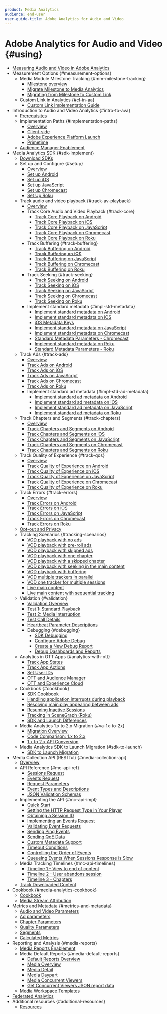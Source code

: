 ```yaml
---
product: Media Analytics
audience: end-user
user-guide-title: Adobe Analytics for Audio and Video
---
```


# Adobe Analytics for Audio and Video {#using}

+ [Measuring Audio and Video in Adobe Analytics](media-overview.md) 
+ Measurement Options {#measurement-options}
    + Media Module Milestone Tracking {#mm-milestone-tracking}
        + [Milestone overview](measurement-options/mm-milestone-tracking/milestone-overview.md)
        + [Migrate Milestone to Media Analytics](measurement-options/mm-milestone-tracking/migrate-ms-to-va.md)
        + [Migrating from Milestone to Custom Link](measurement-options/mm-milestone-tracking/migrate-ms-to-cl.md)
    + Custom Link in Analytics {#cl-in-aa}
        + [Custom Link Implementation Guide](measurement-options/cl-in-aa/cl-impl-guide.md)
+ Introduction to Audio and Video Analytics {#intro-to-ava}  
    + [Prerequisites](intro-to-ava/prereqs.md) 
    + Implementation Paths {#implementation-paths} 
        + [Overview](intro-to-ava/implementation-paths/implementation-paths.md)
        + [Client-side](intro-to-ava/implementation-paths/client-side-path.md)
        + [Adobe Experience Platform Launch](intro-to-ava/implementation-paths/launch-path.md)
        + [Primetime](intro-to-ava/implementation-paths/primetime-path.md)
    + [Audience Manager Enablement](intro-to-ava/am-enablement.md)
+ Media Analytics SDK {#sdk-implement}
    + [Download SDKs](sdk-implement/download-sdks.md) 
    + Set up and Configure {#setup}
        + [Overview](sdk-implement/setup/setup-overview.md)
        + [Set up Android](sdk-implement/setup/set-up-android.md)
        + [Set up iOS](sdk-implement/setup/set-up-ios.md)
        + [Set up JavaScript](sdk-implement/setup/set-up-js.md)
        + [Set up Chromecast](sdk-implement/setup/set-up-chromecast.md)
        + [Set Up Roku](sdk-implement/setup/set-up-roku.md)
    + Track audio and video playback {#track-av-playback}
        + [Overview](sdk-implement/track-av-playback/track-core-overview.md)
        + Track Core Audio and Video Playback {#track-core}
            + [Track Core Playback on Android](sdk-implement/track-av-playback/track-core/track-core-android.md)
            + [Track Core Playback on iOS](sdk-implement/track-av-playback/track-core/track-core-ios.md)
            + [Track Core Playback on JavaScript](sdk-implement/track-av-playback/track-core/track-core-js.md)
            + [Track Core Playback on Chromecast](sdk-implement/track-av-playback/track-core/track-core-chromecast.md)
            + [Track Core Playback on Roku](sdk-implement/track-av-playback/track-core/track-core-roku.md)
        + Track Buffering {#track-buffering}
            + [Track Buffering on Android](sdk-implement/track-av-playback/track-buffering/track-buffering-android.md)
            + [Track Buffering on iOS](sdk-implement/track-av-playback/track-buffering/track-buffering-ios.md)
            + [Track Buffering on JavaScript](sdk-implement/track-av-playback/track-buffering/track-buffering-js.md)
            + [Track Buffering on Chromecast](sdk-implement/track-av-playback/track-buffering/track-buffering-chromecast.md)
            + [Track Buffering on Roku](sdk-implement/track-av-playback/track-buffering/track-buffering-roku.md)
        + Track Seeking {#track-seeking}
            + [Track Seeking on Android](sdk-implement/track-av-playback/track-seeking/track-seeking-android.md)
            + [Track Seeking on iOS](sdk-implement/track-av-playback/track-seeking/track-seeking-ios.md)
            + [Track Seeking on JavaScript](sdk-implement/track-av-playback/track-seeking/track-seeking-js.md)
            + [Track Seeking on Chromecast](sdk-implement/track-av-playback/track-seeking/track-seeking-chromecast.md)
            + [Track Seeking on Roku](sdk-implement/track-av-playback/track-seeking/track-seeking-roku.md)
        + Implement standard metadata {#impl-std-metadata}
            + [Implement standard metadata on Android](sdk-implement/track-av-playback/impl-std-metadata/impl-std-metadata-android.md)
            + [Implement standard metadata on iOS](sdk-implement/track-av-playback/impl-std-metadata/impl-std-metadata-ios.md)
            + [iOS Metadata Keys](sdk-implement/track-av-playback/impl-std-metadata/ios-metadata-keys.md)
            + [Implement standard metadata on JavaScript](sdk-implement/track-av-playback/impl-std-metadata/impl-std-metadata-js.md)
            + [Implement standard metadata on Chromecast](sdk-implement/track-av-playback/impl-std-metadata/impl-std-metadata-chromecast.md)
            + [Standard Metadata Parameters - Chromecast](sdk-implement/track-av-playback/impl-std-metadata/chromecast-metadata.md) 
            + [Implement standard metadata on Roku](sdk-implement/track-av-playback/impl-std-metadata/impl-std-metadata-roku.md)
            + [Standard Metadata Parameters - Roku](sdk-implement/track-av-playback/impl-std-metadata/roku-metadata.md) 
    + Track Ads {#track-ads}
        + [Overview](sdk-implement/track-ads/track-ads-overview.md)
        + [Track Ads on Android](sdk-implement/track-ads/track-ads-android.md)
        + [Track Ads on iOS](sdk-implement/track-ads/track-ads-ios.md)
        + [Track Ads on JavaScript](sdk-implement/track-ads/track-ads-js.md)
        + [Track Ads on Chromecast](sdk-implement/track-ads/track-ads-chromecast.md)
        + [Track Ads on Roku](sdk-implement/track-ads/track-ads-roku.md)
        + Implement standard ad metadata {#impl-std-ad-metadata}
            + [Implement standard ad metadata on Android](sdk-implement/track-ads/impl-std-ad-metadata/impl-std-ad-metadata-android.md)
            + [Implement standard ad metadata on iOS](sdk-implement/track-ads/impl-std-ad-metadata/impl-std-ad-metadata-ios.md)
            + [Implement standard ad metadata on JavaScript](sdk-implement/track-ads/impl-std-ad-metadata/impl-std-ad-metadata-js.md)
            + [Implement standard ad metadata on Roku](sdk-implement/track-ads/impl-std-ad-metadata/impl-std-ad-metadata-roku.md)
    + Track Chapters and Segments {#track-chapters}
        + [Overview](sdk-implement/track-chapters/track-chapters-overview.md)
        + [Track Chapters and Segments on Android](sdk-implement/track-chapters/track-chapters-android.md)
        + [Track Chapters and Segments on iOS](sdk-implement/track-chapters/track-chapters-ios.md)
        + [Track Chapters and Segments on JavaScript](sdk-implement/track-chapters/track-chapters-js.md)
        + [Track Chapters and Segments on Chromecast](sdk-implement/track-chapters/track-chapters-chromecast.md)
        + [Track Chapters and Segments on Roku](sdk-implement/track-chapters/track-chapters-roku.md)
    + Track Quality of Experience {#track-qos}
        + [Overview](sdk-implement/track-qos/track-qos-overview.md)
        + [Track Quality of Experience on Android](sdk-implement/track-qos/track-qos-android.md)
        + [Track Quality of Experience on iOS](sdk-implement/track-qos/track-qos-ios.md)
        + [Track Quality of Experience on JavaScript](sdk-implement/track-qos/track-qos-js.md)
        + [Track Quality of Experience on Chromecast](sdk-implement/track-qos/track-qos-chromecast.md)
        + [Track Quality of Experience on Roku](sdk-implement/track-qos/track-qos-roku.md)
    + Track Errors {#track-errors}
        + [Overview](sdk-implement/track-errors/track-errors-overview.md)
        + [Track Errors on Android](sdk-implement/track-errors/track-errors-android.md)
        + [Track Errors on iOS](sdk-implement/track-errors/track-errors-ios.md)
        + [Track Errors on JavaScript](sdk-implement/track-errors/track-errors-js.md)
        + [Track Errors on Chromecast](sdk-implement/track-errors/track-errors-chromecast.md)
        + [Track Errors on Roku](sdk-implement/track-errors/track-errors-roku.md)
    + [Opt-out and Privacy](sdk-implement/opt-out-privacy.md)
    + Tracking Scenarios {#tracking-scenarios} 
        + [VOD playback with no ads](sdk-implement/tracking-scenarios/vod-no-intrs-details.md) 
        + [VOD playback with pre-roll ads](sdk-implement/tracking-scenarios/vod-preroll-ads.md) 
        + [VOD playback with skipped ads](sdk-implement/tracking-scenarios/vod-skipped-ads.md) 
        + [VOD playback with one chapter](sdk-implement/tracking-scenarios/vod-one-chapter.md) 
        + [VOD playback with a skipped chapter](sdk-implement/tracking-scenarios/vod-skipped-chapter.md) 
        + [VOD playback with seeking in the main content](sdk-implement/tracking-scenarios/vod-seeking.md) 
        + [VOD playback with buffering](sdk-implement/tracking-scenarios/vod-buffering.md) 
        + [VOD multiple trackers in parallel](sdk-implement/tracking-scenarios/vod-multi-trackers.md) 
        + [VOD one tracker for multiple sessions](sdk-implement/tracking-scenarios/vod-multi-track-one-session.md) 
        + [Live main content](sdk-implement/tracking-scenarios/live-main-content.md) 
        + [Live main content with sequential tracking](sdk-implement/tracking-scenarios/live-sequential.md) 
    + Validation {#validation}
        + [Validation Overview](sdk-implement/validation/validation-overview.md)
        + [Test 1: Standard Playback](sdk-implement/validation/test1-standard-playback.md) 
        + [Test 2: Media Interruption](sdk-implement/validation/test2-media-interrupt.md) 
        + [Test Call Details](sdk-implement/validation/test-call-details.md)
        + [Heartbeat Parameter Descriptions](sdk-implement/validation/heartbeat-params.md)
        + Debugging {#debugging} 
            + [SDK Debugging](sdk-implement/validation/debugging/sdk-debugging.md)
            + [Configure Adobe Debug](sdk-implement/validation/debugging/config-adobe-debug.md) 
            + [Create a New Debug Report](sdk-implement/validation/debugging/create-new-debug-report.md) 
            + [Debug Dashboards and Reports](sdk-implement/validation/debugging/debug-dash-repts.md) 
    + Analytics in OTT Apps {#analytics-with-ott}
        + [Track App States](sdk-implement/analytics-with-ott/track-app-states.md)
        + [Track App Actions](sdk-implement/analytics-with-ott/track-app-actions.md)
        + [Set User IDs](sdk-implement/analytics-with-ott/set-user-ids.md)
        + [OTT and Audience Manager](sdk-implement/analytics-with-ott/ott-am.md)
        + [OTT and Experience Cloud](sdk-implement/analytics-with-ott/ott-experience-cloud.md)
    + Cookbook {#cookbook}
        + [SDK Cookbook](sdk-implement/cookbook/sdk-cookbook-overview.md)
        + [Handling application interrupts during playback](sdk-implement/cookbook/app-interrupts.md)
        + [Resolving main:play appearing between ads](sdk-implement/cookbook/fix-ad-play-ad.md)
        + [Resuming Inactive Sessions](sdk-implement/cookbook/resuming-inactive.md)
        + [Tracking in SceneGraph (Roku)](sdk-implement/cookbook/sdk-track-scenegraph.md)
        + [SDK and Launch Differences](sdk-implement/cookbook/sdk-vs-launch-qoe.md)
    + Media Analytics 1.x to 2.x Migration {#va-1x-to-2x}
        + [Migration Overview](sdk-implement/va-1x-to-2x/mig-1x-2x-overview.md)
        + [Code Comparison: 1.x to 2.x](sdk-implement/va-1x-to-2x/code-comparison-1x-2x.md)
        + [1.x to 2.x API Conversion](sdk-implement/va-1x-to-2x/1x-2x-api-change.md)
    + Media Analytics SDK to Launch Migration {#sdk-to-launch}
        + [SDK to Launch Migration](sdk-implement/sdk-to-launch/sdk-to-launch-migration.md)
+ Media Collection API (RESTful) {#media-collection-api}
    + [Overview](media-collection-api/mc-api-overview.md)
    + API Reference {#mc-api-ref}
        + [Sessions Request](media-collection-api/mc-api-ref/mc-api-sessions-req.md)
        + [Events Request](media-collection-api/mc-api-ref/mc-api-events-req.md)
        + [Request Parameters](media-collection-api/mc-api-ref/mc-api-req-params.md)
        + [Event Types and Descriptions](media-collection-api/mc-api-ref/mc-api-event-types.md)
        + [JSON Validation Schemas](media-collection-api/mc-api-ref/mc-api-json-validation.md)
    + Implementing the API {#mc-api-impl}
        + [Quick Start](media-collection-api/mc-api-impl/mc-api-quick-start.md)
        + [Setting the HTTP Request Type in Your Player](media-collection-api/mc-api-impl/mc-api-set-http-req.md)
        + [Obtaining a Session ID](media-collection-api/mc-api-impl/mc-api-obtain-sid.md)
        + [Implementing an Events Request](media-collection-api/mc-api-impl/mc-api-impl-events-req.md)
        + [Validating Event Requests](media-collection-api/mc-api-impl/mc-api-validate-reqs.md)
        + [Sending Ping Events](media-collection-api/mc-api-impl/mc-api-sed-pings.md)
        + [Sending QoE Data](media-collection-api/mc-api-impl/mc-api-sending-qoe.md)
        + [Custom Metadata Support](media-collection-api/mc-api-impl/mc-api-custom-meta.md)
        + [Timeout Conditions](media-collection-api/mc-api-impl/mc-api-timeout.md)
        + [Controlling the Order of Events](media-collection-api/mc-api-impl/mc-api-ctrl-order.md)
        + [Queueing Events When Sessions Response is Slow](media-collection-api/mc-api-impl/mc-api-queuing.md)
    + Media Tracking Timelines {#mc-api-timelines}
        + [Timeline 1 - View to end of content](media-collection-api/mc-api-timelines/mc-api-timeline-1.md)
        + [Timeline 2 - User abandons session](media-collection-api/mc-api-timelines/mc-api-timeline-2.md)
        + [Timeline 3 - Chapters](media-collection-api/mc-api-timelines/mc-api-timeline-3.md)
    + [Track Downloaded Content](media-collection-api/track-downloaded-content.md)
+ Cookbook {#media-analytics-cookbook}
    + [Cookbook](media-analytics-cookbook/media-analytics-cookbook.md)
    + [Media Stream Attribution](media-analytics-cookbook/media-dimensions.md)
+ Metrics and Metadata {#metrics-and-metadata} 
    + [Audio and Video Parameters](metrics-and-metadata/audio-video-parameters.md) 
    + [Ad parameters](metrics-and-metadata/ad-parameters.md) 
    + [Chapter Parameters](metrics-and-metadata/chapter-parameters.md) 
    + [Quality Parameters](metrics-and-metadata/quality-parameters.md) 
    + [Segments](metrics-and-metadata/segments.md)
    + [Calculated Metrics](metrics-and-metadata/calculated-metrics.md)
+ Reporting and Analysis {#media-reports}  
    + [Media Reports Enablement](media-reports/media-reports-enable.md) 
    + Media Default Reports {#media-default-reports}  
        + [Default Reports Overview](media-reports/media-default-reports/default-reports-overview.md)
        + [Media Overview](media-reports/media-default-reports/media-reports-overview.md)  
        + [Media Detail](media-reports/media-default-reports/media-reports-detail.md)  
        + [Media Daypart](media-reports/media-default-reports/media-reports-daypart.md)  
        + [Media Concurrent Viewers](media-reports/media-default-reports/media-concurrent-viewers.md)
        + [Get Concurrent Viewers JSON report data](media-reports/media-default-reports/get-concurrent-json.md)
    + [Media Workspace Templates](media-reports/media-workspace-templates.md)
+ [Federated Analytics](federated-analytics.md)
+ Additional resources {#additional-resources}
    + [Resources](additional-resources/doc-updates.md)
